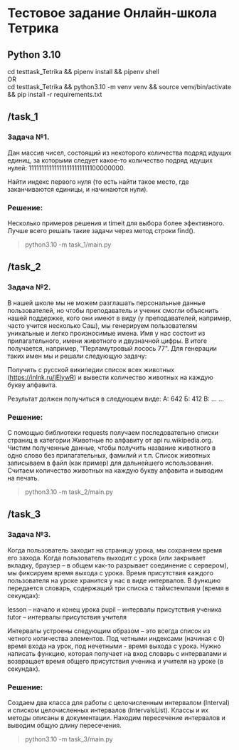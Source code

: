 # Тестовое задание Онлайн-школа Тетрика
## Python 3.10

cd testtask_Tetrika && pipenv install && pipenv shell <br/>
OR <br/>
cd testtask_Tetrika && python3.10 -m venv venv && source venv/bin/activate && pip install -r requirements.txt <br/>

## /task_1
### Задача №1.
Дан массив чисел, состоящий из некоторого количества подряд идущих единиц, 
за которыми следует какое-то количество подряд идущих нулей: 
111111111111111111111111100000000.

Найти индекс первого нуля (то есть найти такое место, 
где заканчиваются единицы, и начинаются нули).

### Решение:
Несколько примеров решения и timeit для выбора более эфективного.
Лучше всего решать такие задачи через метод строки find().

> python3.10 -m task_1/main.py


## /task_2
### Задача №2.
В нашей школе мы не можем разглашать персональные данные пользователей, 
но чтобы преподаватель и ученик смогли объяснить нашей поддержке, 
кого они имеют в виду (у преподавателей, например, часто учится несколько Саш),
мы генерируем пользователям уникальные и легко произносимые имена. 
Имя у нас состоит из прилагательного, имени животного и двузначной цифры. 
В итоге получается, например, "Перламутровый лосось 77". Для генерации 
таких имен мы и решали следующую задачу:

Получить с русской википедии список всех животных (https://inlnk.ru/jElywR) 
и вывести количество животных на каждую букву алфавита. 

Результат должен получиться в следующем виде:
А: 642
Б: 412
В: ...
...

### Решение:
С помощью библиотеки requests получаем последовательно списки страниц в категории
Животные по алфавиту от api ru.wikipedia.org. Чистим полученные данные, чтобы получить
название животного в одно слово без прилагательных, фамилий и т.п. Список животных 
записываем в файл (как пример) для дальнейшего использования. Считаем количество 
животных на каждую букву алфавита и выводим на печать.

> python3.10 -m task_2/main.py

## /task_3
### Задача №3.
Когда пользователь заходит на страницу урока, мы сохраняем время его захода. 
Когда пользователь выходит с урока (или закрывает вкладку, браузер – 
в общем как-то разрывает соединение с сервером), мы фиксируем время выхода с урока. 
Время присутствия каждого пользователя на уроке хранится у нас в виде интервалов. 
В функцию передается словарь, содержащий три списка с таймстемпами (время в секундах):

lesson – начало и конец урока
pupil – интервалы присутствия ученика
tutor – интервалы присутствия учителя

Интервалы устроены следующим образом – это всегда список из четного количества элементов. 
Под четными индексами (начиная с 0) время входа на урок, под нечетными - время выхода с урока.
Нужно написать функцию, которая получает на вход словарь с интервалами и 
возвращает время общего присутствия ученика и учителя на уроке (в секундах).

### Решение:
Создаем два класса для работы с целочисленным интервалом (Interval) и списком целочисленных
интервалов (IntervalsList). Классы и их методы описаны в документации. Находим пересечение 
интервалов и выводим общую длину пересечения.

> python3.10 -m task_3/main.py
